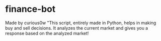 # finance-bot
Made by curious0w
"This script, entirely made in Python, helps in making buy and sell decisions. It analyzes the current market and gives you a response based on the analyzed market!
